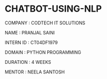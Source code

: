 # CHATBOT-USING-NLP

COMPANY : CODTECH IT SOLUTIONS

NAME : PRANJAL SAINI

INTERN ID : CT04DF1979

DOMAIN : PYTHON PROGRAMMING

DURATION : 4 WEEKS

MENTOR : NEELA SANTOSH
